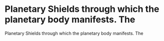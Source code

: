 # Planetary Shields through which the planetary body manifests. The

Planetary Shields through which the planetary body manifests. The
